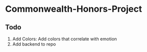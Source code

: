# Commonwealth-Honors-Project


## Todo
1. Add Colors: Add colors that correlate with emotion
2. Add backend to repo
